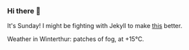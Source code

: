 ### Hi there :wave:

It's Sunday! I might be fighting with Jekyll to make [this](https://swissclubto.github.io) better.

Weather in Winterthur: patches of fog, at +15°C.

